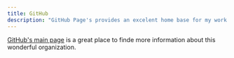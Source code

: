 ```yaml
---
title: GitHub
description: "GitHub Page's provides an excelent home base for my work."
---
```

[GitHub's main page](https://github.com/) is a great place to finde more information about this wonderful organization.

